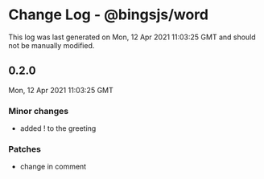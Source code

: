 # Change Log - @bingsjs/word

This log was last generated on Mon, 12 Apr 2021 11:03:25 GMT and should not be manually modified.

## 0.2.0
Mon, 12 Apr 2021 11:03:25 GMT

### Minor changes

- added ! to the greeting

### Patches

- change in comment

